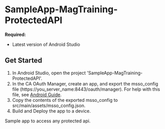 # SampleApp-MagTraining-ProtectedAPI

**Required:**
* Latest version of Android Studio

## Get Started
1. In Android Studio, open the project 'SampleApp-MagTraining-ProtectedAPI'.
2. In the CA OAuth Manager, create an app, and export the msso_config file (https://you_server_name:8443/oauth/manager). For help with this file, see [Android Guide](http://techdocs.broadcom.com/content/broadcom/techdocs/us/en/ca-enterprise-software/layer7-api-management/mobile-sdk-for-ca-mobile-api-gateway/2-2.html).
3. Copy the contents of the exported msso_config to src/main/assets/msso_config.json.
4. Build and Deploy the app to a device.

Sample app to access any protected api.
